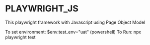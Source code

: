 # PLAYWRIGHT_JS
This playwright framework with Javascript using Page Object Model

To set environment: $env:test_env="uat" (powershell)
To Run: npx playwright test
